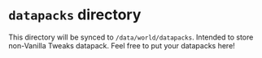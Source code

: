 # `datapacks` directory

This directory will be synced to `/data/world/datapacks`.
Intended to store non-Vanilla Tweaks datapack.
Feel free to put your datapacks here!
